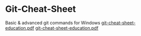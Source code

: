 # Git-Cheat-Sheet
Basic &amp; advanced git commands for Windows
[git-cheat-sheet-education.pdf](https://github.com/Abrar171041075/Git-Cheat-Sheet/files/9958133/git-cheat-sheet-education.pdf)
[git-cheat-sheet-education.pdf](https://github.com/Abrar171041075/Git-Cheat-Sheet/files/9958134/git-cheat-sheet-education.pdf)
